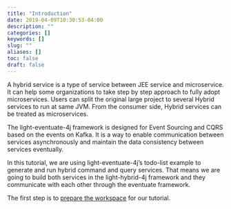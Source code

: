 ```yaml
---
title: "Introduction"
date: 2019-04-09T10:30:53-04:00
description: ""
categories: []
keywords: []
slug: ""
aliases: []
toc: false
draft: false
---
```


A hybrid service is a type of service between JEE service and microservice. It can help some organizations to take step by step approach to fully adopt microservices. Users can split the original large project to several Hybrid services to run at same JVM. From the consumer side, Hybrid services can be treated as microservices.

The light-eventuate-4j framework is designed for Event Sourcing and CQRS based on the events on Kafka. It is a way to enable communication between services asynchronously and maintain the data consistency between services eventually. 

In this tutorial, we are using light-eventuate-4j’s todo-list example to generate and run hybrid command and query services. That means we are going to build both services in the light-hybrid-4j framework and they communicate with each other through the eventuate framework. 

The first step is to [prepare the workspace][] for our tutorial.

[prepare the workspace]: /tutorial/hybrid/todo-list/workspace/

